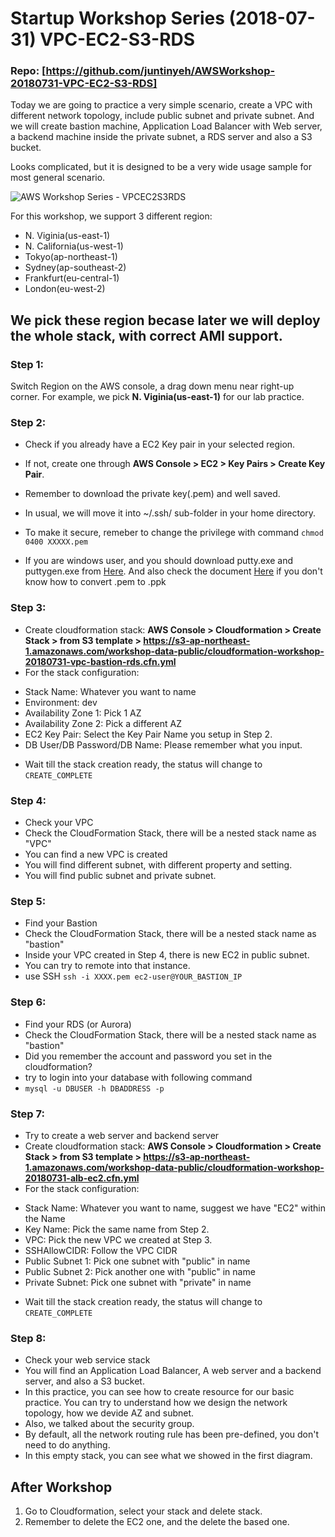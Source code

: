 Startup Workshop Series (2018-07-31) VPC-EC2-S3-RDS
======
### Repo: [https://github.com/juntinyeh/AWSWorkshop-20180731-VPC-EC2-S3-RDS]

Today we are going to practice a very simple scenario, create a VPC with different network topology, include public subnet and private subnet. And we will create bastion machine, Application Load Balancer with Web server, a backend machine inside the private subnet, a RDS server and also a S3 bucket.

Looks complicated, but it is designed to be a very wide usage sample for most general scenario.

![AWS Workshop Series - VPCEC2S3RDS](https://raw.githubusercontent.com/juntinyeh/AWSWorkshop-20180731-VPC-EC2-S3-RDS/master/images/vpcec2s3rds.png)

For this workshop, we support 3 different region: 
* N. Viginia(us-east-1)
* N. California(us-west-1)
* Tokyo(ap-northeast-1)
* Sydney(ap-southeast-2) 
* Frankfurt(eu-central-1)
* London(eu-west-2)

We pick these region becase later we will deploy the whole stack, with correct AMI support.
------

### Step 1:
Switch Region on the AWS console, a drag down menu near right-up corner.
For example, we pick **N. Viginia(us-east-1)** for our lab practice.

### Step 2:
* Check if you already have a EC2 Key pair in your selected region. 
* If not, create one through **AWS Console > EC2 > Key Pairs > Create Key Pair**. 
* Remember to download the private key(.pem) and well saved. 
* In usual, we will move it into ~/.ssh/ sub-folder in your home directory.
* To make it secure, remeber to change the privilege with command 
``` chmod 0400 XXXXX.pem ```

* If you are windows user, and you should download putty.exe and puttygen.exe from [Here](https://www.chiark.greenend.org.uk/~sgtatham/putty/latest.html). And also check the document [Here](https://www.ssh.com/ssh/putty/windows/puttygen) if you don't know how to convert .pem to .ppk

### Step 3:
* Create cloudformation stack: **AWS Console > Cloudformation > Create Stack > from S3 template >
https://s3-ap-northeast-1.amazonaws.com/workshop-data-public/cloudformation-workshop-20180731-vpc-bastion-rds.cfn.yml**
* For the stack configuration:
- Stack Name: Whatever you want to name
- Environment: dev
- Availability Zone 1: Pick 1 AZ
- Availability Zone 2: Pick a different AZ
- EC2 Key Pair: Select the Key Pair Name you setup in Step 2.
- DB User/DB Password/DB Name: Please remember what you input.
* Wait till the stack creation ready, the status will change to `CREATE_COMPLETE`

### Step 4:
* Check your VPC
* Check the CloudFormation Stack, there will be a nested stack name as "VPC"
* You can find a new VPC is created
* You will find different subnet, with different property and setting.
* You will find public subnet and private subnet.

### Step 5:
* Find your Bastion
* Check the CloudFormation Stack, there will be a nested stack name as "bastion"
* Inside your VPC created in Step 4, there is new EC2 in public subnet.
* You can try to remote into that instance.
* use SSH `ssh -i XXXX.pem ec2-user@YOUR_BASTION_IP`

### Step 6:
* Find your RDS (or Aurora)
* Check the CloudFormation Stack, there will be a nested stack name as "bastion"
* Did you remember the account and password you set in the cloudformation?
* try to login into your database with following command 
* `mysql -u DBUSER -h DBADDRESS -p `

### Step 7:
* Try to create a web server and backend server
* Create cloudformation stack: **AWS Console > Cloudformation > Create Stack > from S3 template >
https://s3-ap-northeast-1.amazonaws.com/workshop-data-public/cloudformation-workshop-20180731-alb-ec2.cfn.yml**
* For the stack configuration:
- Stack Name: Whatever you want to name, suggest we have "EC2" within the Name
- Key Name: Pick the same name from Step 2.
- VPC: Pick the new VPC we created at Step 3. 
- SSHAllowCIDR: Follow the VPC CIDR
- Public Subnet 1: Pick one subnet with "public" in name
- Public Subnet 2: Pick another one with "public" in name
- Private Subnet: Pick one subnet with "private" in name
* Wait till the stack creation ready, the status will change to `CREATE_COMPLETE`

### Step 8:
* Check your web service stack
* You will find an Application Load Balancer, A web server and a backend server, and also a S3 bucket.
* In this practice, you can see how to create resource for our basic practice. You can try to understand how we design the network topology, how we devide AZ and subnet.
* Also, we talked about the security group. 
* By default, all the network routing rule has been pre-defined, you don't need to do anything. 
* In this empty stack, you can see what we showed in the first diagram.

## After Workshop
1. Go to Cloudformation, select your stack and delete stack.
2. Remember to delete the EC2 one, and the delete the based one.